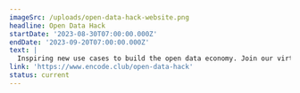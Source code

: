 ```yaml
---
imageSrc: /uploads/open-data-hack-website.png
headline: Open Data Hack
startDate: '2023-08-30T07:00:00.000Z'
endDate: '2023-09-20T07:00:00.000Z'
text: |
  Inspiring new use cases to build the open data economy. Join our virtual 3-week hackathon to shape the future of web3! $33k+ in prizes (and growing)!
link: 'https://www.encode.club/open-data-hack'
status: current
---
```



